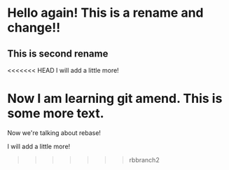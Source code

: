 # Hello again! This is a rename and change!!
## This is second rename

<<<<<<< HEAD
I will add a little more!

Now I am learning git amend. This is some more text.
=======
Now we're talking about rebase!

I will add a little more!
>>>>>>> rbbranch2
